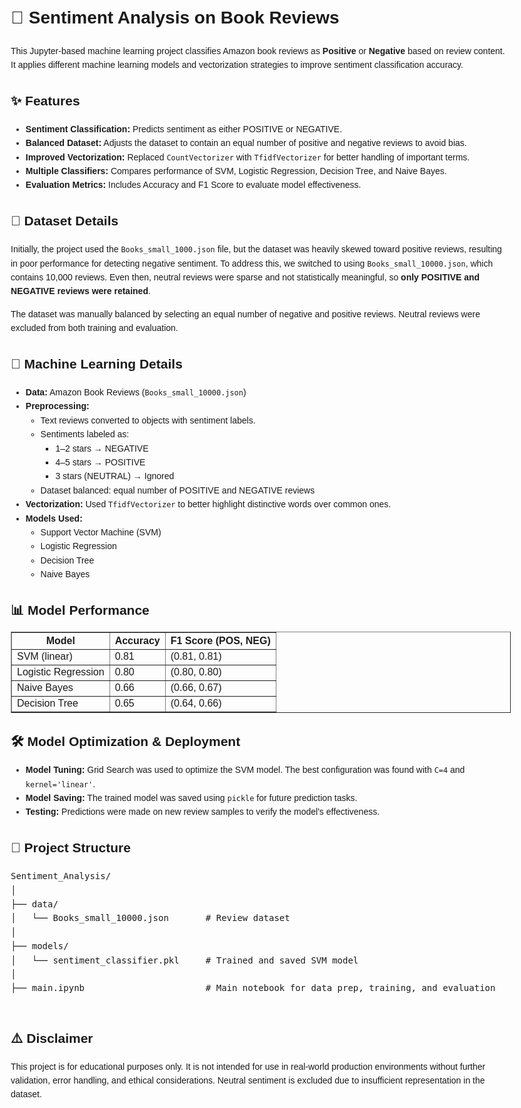 <!DOCTYPE html>
<html lang="en">
<head>
  <meta charset="UTF-8">
</head>
<body style="font-family: Arial, sans-serif; line-height: 1.6; margin: 20px; max-width: 800px;">

  <h1>💬 Sentiment Analysis on Book Reviews</h1>
  <p>
    This Jupyter-based machine learning project classifies Amazon book reviews as <strong>Positive</strong> or <strong>Negative</strong> based on review content.
    It applies different machine learning models and vectorization strategies to improve sentiment classification accuracy.
  </p>

  <h2>✨ Features</h2>
  <ul>
    <li><strong>Sentiment Classification:</strong> Predicts sentiment as either POSITIVE or NEGATIVE.</li>
    <li><strong>Balanced Dataset:</strong> Adjusts the dataset to contain an equal number of positive and negative reviews to avoid bias.</li>
    <li><strong>Improved Vectorization:</strong> Replaced <code>CountVectorizer</code> with <code>TfidfVectorizer</code> for better handling of important terms.</li>
    <li><strong>Multiple Classifiers:</strong> Compares performance of SVM, Logistic Regression, Decision Tree, and Naive Bayes.</li>
    <li><strong>Evaluation Metrics:</strong> Includes Accuracy and F1 Score to evaluate model effectiveness.</li>
  </ul>

  <h2>📘 Dataset Details</h2>
  <p>
    Initially, the project used the <code>Books_small_1000.json</code> file, but the dataset was heavily skewed toward positive reviews,
    resulting in poor performance for detecting negative sentiment. To address this, we switched to using
    <code>Books_small_10000.json</code>, which contains 10,000 reviews. Even then, neutral reviews were sparse and not statistically meaningful,
    so <strong>only POSITIVE and NEGATIVE reviews were retained</strong>.
  </p>
  <p>
    The dataset was manually balanced by selecting an equal number of negative and positive reviews. Neutral reviews were excluded from both training and evaluation.
  </p>

  <h2>🧪 Machine Learning Details</h2>
  <ul>
    <li><strong>Data:</strong> Amazon Book Reviews (<code>Books_small_10000.json</code>)</li>
    <li><strong>Preprocessing:</strong>
      <ul>
        <li>Text reviews converted to objects with sentiment labels.</li>
        <li>Sentiments labeled as:
          <ul>
            <li>1–2 stars → NEGATIVE</li>
            <li>4–5 stars → POSITIVE</li>
            <li>3 stars (NEUTRAL) → Ignored</li>
          </ul>
        </li>
        <li>Dataset balanced: equal number of POSITIVE and NEGATIVE reviews</li>
      </ul>
    </li>
    <li><strong>Vectorization:</strong> Used <code>TfidfVectorizer</code> to better highlight distinctive words over common ones.</li>
    <li><strong>Models Used:</strong>
      <ul>
        <li>Support Vector Machine (SVM)</li>
        <li>Logistic Regression</li>
        <li>Decision Tree</li>
        <li>Naive Bayes</li>
      </ul>
    </li>
  </ul>

  <h2>📊 Model Performance</h2>
  <table border="1" cellpadding="8" cellspacing="0">
    <thead>
      <tr>
        <th>Model</th>
        <th>Accuracy</th>
        <th>F1 Score (POS, NEG)</th>
      </tr>
    </thead>
    <tbody>
      <tr>
        <td>SVM (linear)</td>
        <td>0.81</td>
        <td>(0.81, 0.81)</td>
      </tr>
      <tr>
        <td>Logistic Regression</td>
        <td>0.80</td>
        <td>(0.80, 0.80)</td>
      </tr>
      <tr>
        <td>Naive Bayes</td>
        <td>0.66</td>
        <td>(0.66, 0.67)</td>
      </tr>
      <tr>
        <td>Decision Tree</td>
        <td>0.65</td>
        <td>(0.64, 0.66)</td>
      </tr>
    </tbody>
  </table>

  <h2>🛠️ Model Optimization & Deployment</h2>
  <ul>
    <li><strong>Model Tuning:</strong> Grid Search was used to optimize the SVM model. The best configuration was found with <code>C=4</code> and <code>kernel='linear'</code>.</li>
    <li><strong>Model Saving:</strong> The trained model was saved using <code>pickle</code> for future prediction tasks.</li>
    <li><strong>Testing:</strong> Predictions were made on new review samples to verify the model's effectiveness.</li>
  </ul>

  <h2>📁 Project Structure</h2>
  <pre>
Sentiment_Analysis/
│
├── data/
│   └── Books_small_10000.json       # Review dataset
│
├── models/
│   └── sentiment_classifier.pkl     # Trained and saved SVM model
│
├── main.ipynb                       # Main notebook for data prep, training, and evaluation
  </pre>

  <h2>⚠️ Disclaimer</h2>
  <p>
    This project is for educational purposes only. It is not intended for use in real-world production environments without further validation,
    error handling, and ethical considerations. Neutral sentiment is excluded due to insufficient representation in the dataset.
  </p>

</body>
</html>
